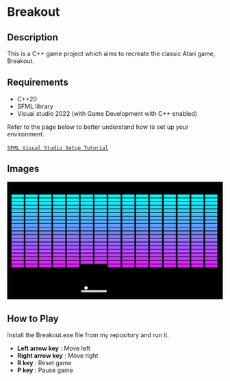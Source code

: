 # Breakout

## Description
This is a C++ game project which aims to recreate the classic Atari game, Breakout.    

## Requirements 
* C++20
* SFML library
* Visual studio 2022 (with Game Development with C++ enabled)

Refer to the page below to better understand how to set up your environment.

[`SFML Visual Studio Setup Tutorial`](https://www.sfml-dev.org/tutorials/2.6/start-vc.php)

## Images

![Breakout GIF](images/breakout.gif)

## How to Play

Install the Breakout.exe file from my repository and run it.

* **Left arrow key** : Move left      
* **Right arrow key** : Move right   
* **R key** : Reset game   
* **P key** : Pause game    


